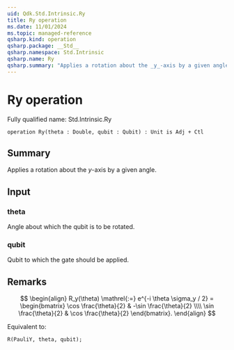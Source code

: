 ```yaml
---
uid: Qdk.Std.Intrinsic.Ry
title: Ry operation
ms.date: 11/01/2024
ms.topic: managed-reference
qsharp.kind: operation
qsharp.package: __Std__
qsharp.namespace: Std.Intrinsic
qsharp.name: Ry
qsharp.summary: "Applies a rotation about the _y_-axis by a given angle."
---
```


# Ry operation

Fully qualified name: Std.Intrinsic.Ry

```qsharp
operation Ry(theta : Double, qubit : Qubit) : Unit is Adj + Ctl
```

## Summary
Applies a rotation about the _y_-axis by a given angle.

## Input
### theta
Angle about which the qubit is to be rotated.
### qubit
Qubit to which the gate should be applied.

## Remarks
$$
\begin{align}
    R_y(\theta) \mathrel{:=}
    e^{-i \theta \sigma_y / 2} =
    \begin{bmatrix}
        \cos \frac{\theta}{2} & -\sin \frac{\theta}{2}  \\\\
        \sin \frac{\theta}{2} & \cos \frac{\theta}{2}
    \end{bmatrix}.
\end{align}
$$

Equivalent to:
```qsharp
R(PauliY, theta, qubit);
```
